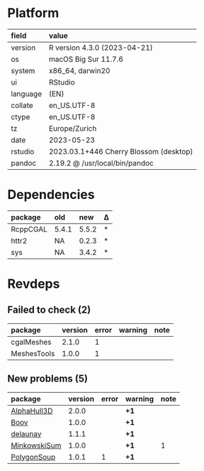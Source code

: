# Platform

|field    |value                                  |
|:--------|:--------------------------------------|
|version  |R version 4.3.0 (2023-04-21)           |
|os       |macOS Big Sur 11.7.6                   |
|system   |x86_64, darwin20                       |
|ui       |RStudio                                |
|language |(EN)                                   |
|collate  |en_US.UTF-8                            |
|ctype    |en_US.UTF-8                            |
|tz       |Europe/Zurich                          |
|date     |2023-05-23                             |
|rstudio  |2023.03.1+446 Cherry Blossom (desktop) |
|pandoc   |2.19.2 @ /usr/local/bin/pandoc         |

# Dependencies

|package  |old   |new   |Δ  |
|:--------|:-----|:-----|:--|
|RcppCGAL |5.4.1 |5.5.2 |*  |
|httr2    |NA    |0.2.3 |*  |
|sys      |NA    |3.4.2 |*  |

# Revdeps

## Failed to check (2)

|package     |version |error |warning |note |
|:-----------|:-------|:-----|:-------|:----|
|cgalMeshes  |2.1.0   |1     |        |     |
|MeshesTools |1.0.0   |1     |        |     |

## New problems (5)

|package      |version |error |warning |note |
|:------------|:-------|:-----|:-------|:----|
|[AlphaHull3D](problems.md#alphahull3d)|2.0.0   |      |__+1__  |     |
|[Boov](problems.md#boov)|1.0.0   |      |__+1__  |     |
|[delaunay](problems.md#delaunay)|1.1.1   |      |__+1__  |     |
|[MinkowskiSum](problems.md#minkowskisum)|1.0.0   |      |__+1__  |1    |
|[PolygonSoup](problems.md#polygonsoup)|1.0.1   |1     |__+1__  |     |


